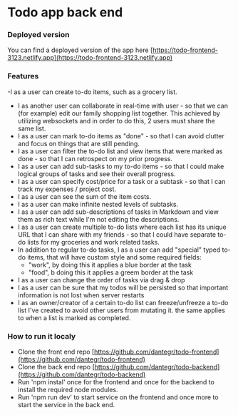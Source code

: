 # Todo app back end

### Deployed version

You can find a deployed version of the app here [https://todo-frontend-3123.netlify.app](https://todo-frontend-3123.netlify.app)

### Features

-I as a user can create to-do items, such as a grocery list.

- I as another user can collaborate in real-time with user - so that we can (for example) edit our family shopping list together. This achieved by utilizing websockets and in order to do this, 2 users must share the same list.
- I as a user can mark to-do items as "done" - so that I can avoid clutter and focus on things that are still pending.
- I as a user can filter the to-do list and view items that were marked as done - so that I can retrospect on my prior progress.
- I as a user can add sub-tasks to my to-do items - so that I could make logical groups of tasks and see their overall progress.
- I as a user can specify cost/price for a task or a subtask - so that I can track my expenses / project cost.
- I as a user can see the sum of the item costs.
- I as a user can make infinite nested levels of subtasks.
- I as a user can add sub-descriptions of tasks in Markdown and view them as rich text while I'm not editing the descriptions.
- I as a user can create multiple to-do lists where each list has its unique URL that I can share with my friends - so that I could have separate to-do lists for my groceries and work related tasks.
- In addition to regular to-do tasks, I as a user can add "special" typed to-do items, that will have custom style and some required fields:
  - "work", by doing this it applies a blue border at the task
  - "food", b doing this it applies a greem border at the task
- I as a user can change the order of tasks via drag & drop
- I as a user can be sure that my todos will be persisted so that important information is not lost when server restarts
- I as an owner/creator of a certain to-do list can freeze/unfreeze a to-do list I've created to avoid other users from mutating it. the same applies to when a list is marked as completed.

### How to run it localy

- Clone the front end repo [https://github.com/dantegr/todo-frontend](https://github.com/dantegr/todo-frontend)
- Clone the back end repo [https://github.com/dantegr/todo-backend](https://github.com/dantegr/todo-backend)
- Run 'npm instal' once for the frontend and once for the backend to install the required node modules.
- Run 'npm run dev' to start service on the frontend and once more to start the service in the back end.
